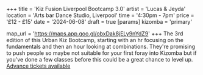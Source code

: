 +++
title = 'Kiz Fusion Liverpool Bootcamp 3.0'
artist = 'Lucas & Jeyda'
location = 'Arts bar Dance Studio, Liverpool'
time = '4:30pm - 7pm'
price = '£12 - £15'
date = '2024-06-08'
draft = true
[params]
  kizomba = 'primary'

map_url = 'https://maps.app.goo.gl/obxDak8jELy9nYdZ9'
+++
The 3rd edition of this Urban Kiz Bootcamp, starting with an hr focusing on the fundamentals and then an hour looking at combinations. They're promising to push people so maybe not suitable for your first foray into Kizomba but if you've done a few classes before this could be a great chance to level up. [Advance tickets available](https://forms.gle/QRHmg1QbJWfFH9Y6A)